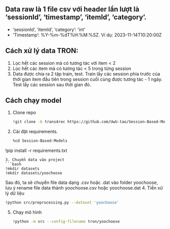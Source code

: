 ## Data raw là 1 file csv với header lần lượt là ‘sessionId’, ‘timestamp’, ‘itemId’, ‘category’.
+ ‘sessionId’, ‘itemId’, ‘category’: 'int'
+ ‘Timestamp’: %Y-%m-%dT%H:%M:%SZ. Ví dụ: 2023-11-14T10:20:00Z

## Cách xử lý data TRON:
1. Lọc hết các session mà có tương tác với item < 2
2. Lọc hết các item mà có tương tác < 5 trong từng session
3. Data được chia ra 2 tập train, test. Train lấy các session phía trước của thời gian item đầu tiên trong session cuối cùng được tương tác - 1 ngày. Test lấy các session sau thời gian đó.

## Cách chạy model
1. Clone repo
   ```bash
   !git clone -b trans4rec https://github.com/UwU-tao/Session-Based-Models.git
   ```
2. Cài đặt requirements.
   ```bash
   %cd Session-Based-Models
  !pip install -r requirements.txt
  ```
3. Chuyển data vào project
  ```bash
  !mkdir datasets
  !mkdir datasets/yoochoose
  ```
Sau đó, ta sẽ chuyển file data dạng .csv hoặc .dat vào folder yoochoose, lưu ý rename file data thành yoochoose.csv hoặc yoochoose.dat
4. Tiền xử lý dữ liệu
  ```bash
  !python src/preprocessing.py --dataset 'yoochoose'
  ```
5. Chạy mô hình
   ```bash
   !python -m src --config-filename tron/yoochoose
   ```
